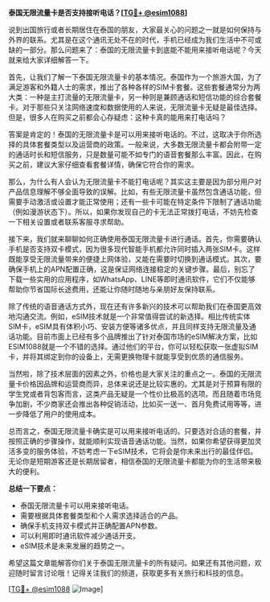 **泰国无限流量卡是否支持接听电话？[[TG💪+ @esim1088](https://t.me/s/esim1088)]**

说到出国旅行或者长期居住在泰国的朋友，大家最关心的问题之一就是如何保持与外界的联系。尤其是在这个通讯无处不在的时代，手机已经成为我们生活中不可或缺的一部分。那么问题来了：泰国的无限流量卡到底能不能用来接听电话呢？今天就来给大家详细解答一下。

首先，让我们了解一下泰国无限流量卡的基本情况。泰国作为一个旅游大国，为了满足游客和外籍人士的需求，推出了各种各样的SIM卡套餐。这些套餐通常分为两大类：一种是主打流量的无限流量卡，另一种则是兼顾通话和短信功能的综合套餐卡。对于那些只关注网络速度和数据使用的人来说，无限流量卡无疑是最佳选择。但是，很多人在购买之前都会心存疑虑：这种卡真的能用来打电话吗？

答案是肯定的！泰国的无限流量卡是可以用来接听电话的。不过，这取决于你所选择的具体套餐类型以及运营商的政策。一般来说，大多数无限流量卡都会附带一定的通话时长和短信服务，只是数量可能不如专门的语音套餐那么丰富。因此，在购买之前，建议大家仔细查看套餐详情，确保它符合你的需求。

那么，为什么有人会认为无限流量卡不能打电话呢？其实这主要是因为部分用户对产品信息理解不够全面导致的误解。比如，有些无限流量卡虽然包含通话功能，但需要手动激活或设置才能正常使用；还有一些卡可能在特定条件下限制了通话功能（例如漫游状态下）。所以，如果你发现自己的卡无法正常拨打电话，不妨先检查一下相关设置或者联系客服寻求帮助。

接下来，我们就来聊聊如何正确使用泰国无限流量卡进行通话。首先，你需要确认手机是否支持双卡模式，因为很多现代智能手机都允许同时插入两张SIM卡。这样既能享受无限流量带来的便捷上网体验，又能在需要时切换到通话模式。其次，要确保手机上的APN配置正确，这是保证网络连接稳定的关键步骤。最后，别忘了下载一些实用的应用程序，如WhatsApp、LINE等即时通讯软件，它们不仅能够帮助你节省国际长途费用，还能让你随时随地与亲朋好友保持联系。

除了传统的语音通话方式外，现在还有许多新兴的技术可以帮助我们在泰国更高效地沟通交流。例如，eSIM技术就是一个非常值得尝试的新选择。相比传统实体SIM卡，eSIM具有体积小巧、安装方便等诸多优点，并且同样支持无限流量及通话功能。目前市面上已经有多个品牌推出了针对泰国市场的eSIM解决方案，比如ESIM1088就是一个不错的选择。通过他们的平台，你可以轻松获取一张虚拟SIM卡，并将其绑定到你的设备上，无需更换物理卡就能享受到优质的通信服务。

当然啦，除了技术层面的因素之外，价格也是大家关注的重点之一。泰国的无限流量卡价格因品牌和运营商而异，总体来说还是比较实惠的。尤其是对于预算有限的学生党或者背包客而言，这类产品无疑是一个性价比极高的选项。而且随着市场竞争加剧，不少商家还会推出各种促销活动，比如买一送一、首月免费试用等等，进一步降低了用户的使用成本。

总而言之，泰国无限流量卡确实是可以用来接听电话的。只要选对合适的套餐，并按照正确的步骤操作，就能顺利实现语音通话功能。当然，如果你希望获得更加灵活多变的服务体验，不妨考虑一下eSIM技术，它将会是你未来出行的最佳伴侣。无论你是短期游客还是长期居留者，相信泰国的无限流量卡都能为你的生活带来极大的便利。

**总结一下要点：**
- 泰国无限流量卡可以用来接听电话。
- 需要根据具体套餐类型和个人需求选择适合的产品。
- 确保手机支持双卡模式并正确配置APN参数。
- 可以利用即时通讯软件减少通话开支。
- eSIM技术是未来发展的趋势之一。

希望这篇文章能解答你们关于泰国无限流量卡的所有疑问。如果还有其他问题，欢迎随时留言讨论哦！记得关注我们的频道，获取更多有关旅行和科技的信息。

[[TG💪+ @esim1088](https://t.me/s/esim1088) ![Image](https://i.postimg.cc/4NQfJmqS/Snipaste-2025-05-13-00-14-12.png)]